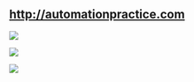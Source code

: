 ## http://automationpractice.com






![](https://a.radikal.ru/a00/1908/cc/7e6891bc9b17.png)

![](https://a.radikal.ru/a10/1908/61/fd7bfe61b8e9.png)

![](https://b.radikal.ru/b14/1908/04/cdd70d76a80c.png)



